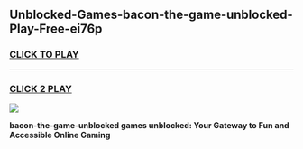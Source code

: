 
## Unblocked-Games-bacon-the-game-unblocked-Play-Free-ei76p
<h3>
<a href="https://premium76.site?title=bacon-the-game-unblocked&ref=23A">CLICK TO PLAY</a></h3>
<hr>

<h3>
<a href="https://premium76.site?title=bacon-the-game-unblocked&ref=23A">CLICK 2 PLAY</a>
  
</h3>

<a href="https://premium76.site?title=bacon-the-game-unblocked&ref=23A"><img src="https://clearcache.store/games.png"></a>


**bacon-the-game-unblocked games unblocked: Your Gateway to Fun and Accessible Online Gaming**
